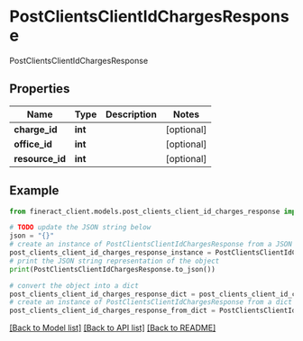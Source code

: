 # PostClientsClientIdChargesResponse

PostClientsClientIdChargesResponse

## Properties

Name | Type | Description | Notes
------------ | ------------- | ------------- | -------------
**charge_id** | **int** |  | [optional] 
**office_id** | **int** |  | [optional] 
**resource_id** | **int** |  | [optional] 

## Example

```python
from fineract_client.models.post_clients_client_id_charges_response import PostClientsClientIdChargesResponse

# TODO update the JSON string below
json = "{}"
# create an instance of PostClientsClientIdChargesResponse from a JSON string
post_clients_client_id_charges_response_instance = PostClientsClientIdChargesResponse.from_json(json)
# print the JSON string representation of the object
print(PostClientsClientIdChargesResponse.to_json())

# convert the object into a dict
post_clients_client_id_charges_response_dict = post_clients_client_id_charges_response_instance.to_dict()
# create an instance of PostClientsClientIdChargesResponse from a dict
post_clients_client_id_charges_response_from_dict = PostClientsClientIdChargesResponse.from_dict(post_clients_client_id_charges_response_dict)
```
[[Back to Model list]](../README.md#documentation-for-models) [[Back to API list]](../README.md#documentation-for-api-endpoints) [[Back to README]](../README.md)


